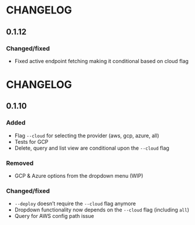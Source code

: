 # CHANGELOG

## 0.1.12

### Changed/fixed
- Fixed active endpoint fetching making it conditional based on cloud flag

# CHANGELOG

## 0.1.10

### Added
- Flag `--cloud` for selecting the provider (aws, gcp, azure, all)
- Tests for GCP
- Delete, query and list view are conditional upon the `--cloud` flag

### Removed
- GCP & Azure options from the dropdown menu (WIP)

### Changed/fixed
- `--deploy` doesn’t require the `--cloud` flag anymore
- Dropdown functionality now depends on the `--cloud` flag (including `all`)
- Query for AWS config path issue
